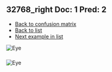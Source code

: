 ## 32768_right Doc: 1 Pred: 2
- [Back to confusion matrix](https://github.com/juliandewit/kaggle_retinopathy/blob/master/matrix.md)
- [Back to list](https://github.com/juliandewit/kaggle_retinopathy/blob/master/lists/12/list.md)
- [Next example in list](https://github.com/juliandewit/kaggle_retinopathy/blob/master/lists/12/32/32890_left.md)

![Eye](https://retinopaty.blob.core.windows.net/size1024/32768_right_1.jpeg)

### 

![Eye]()
